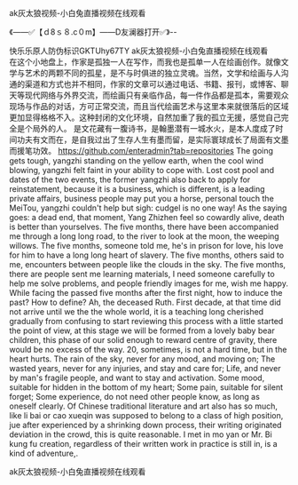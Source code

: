 ak灰太狼视频-小白兔直播视频在线观看

《——✅【ｄ8ｓ８.c０m】——D友澜器打开✅》--

快乐乐原人防伪标识GKTUhy67TY
ak灰太狼视频-小白兔直播视频在线观看　　在这个小地盘上，作家是孤独一人在写作，而我也是孤单一人在绘画创作。就像文学与艺术的两颗不同的孤星，是不与时俱进的独立灵魂。当然，文学和绘画与人沟通的渠道和方式也并不相同，作家的文章可以通过电话、书籍、报刊，或博客、聊天等现代网络与外界交流，而绘画只有亲临作品，每一件作品都是孤本，需要观众现场与作品的对话，方可正常交流，而且当代绘画艺术与这里本来就很落后的区域更加显得格格不入。这种封闭的文化环境，自然加重了我的孤立无援，感觉自己完全是个局外的人。
是文花藏有一腹诗书，是翰墨潜有一城水火，是本人度成了时间功夫有文而在，是自我过出了生存人生有墨而留，是实际寰球成长了局面有文墨而援笔功效。
https://github.com/enteradmin?tab=repositories
The going gets tough, yangzhi standing on the yellow earth, when the cool wind blowing, yangzhi felt faint in your ability to cope with.
Lost cost pool and dates of the two events, the former yangzhi also back to apply for reinstatement, because it is a business, which is different, is a leading private affairs, business people may put you a horse, personal touch the MeiTou, yangzhi couldn't help but sigh: cudgel is no one way!
As the saying goes: a dead end, that moment, Yang Zhizhen feel so cowardly alive, death is better than yourselves.
The five months, there have been accompanied me through a long long road, to the river to look at the moon, the weeping willows.
The five months, someone told me, he's in prison for love, his love for him to have a long long heart of slavery.
The five months, others said to me, encounters between people like the clouds in the sky.
The five months, there are people sent me learning materials, I need someone carefully to help me solve problems, and people friendly images for me, wish me happy.
While facing the passed five months after the first night, how to induce the past?
How to define?
Ah, the deceased Ruth.
First decade, at that time did not arrive until we the the whole world, it is a teaching long cherished gradually from confusing to start reviewing this process with a little started the point of view, at this stage we will be formed from a lovely baby bear children, this phase of our solid enough to reward centre of gravity, there would be no excess of the way.
20, sometimes, is not a hard time, but in the heart hurts.
The rain of the sky, never for any mood, and moving on;
The wasted years, never for any injuries, and stay and care for;
Life, and never by man's fragile people, and want to stay and activation.
Some mood, suitable for hidden in the bottom of my heart;
Some pain, suitable for silent forget;
Some experience, do not need other people know, as long as oneself clearly.
Of Chinese traditional literature and art also has so much, like li bai or cao xueqin was supposed to belong to a class of high position, jue after experienced by a shrinking down process, their writing originated deviation in the crowd, this is quite reasonable.
I met in mo yan or Mr. Bi kung fu creation, regardless of their written work in practice is still in, is a kind of adventure,.




ak灰太狼视频-小白兔直播视频在线观看
